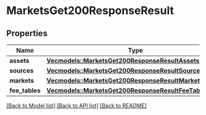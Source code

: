 # MarketsGet200ResponseResult

## Properties

Name | Type | Description | Notes
------------ | ------------- | ------------- | -------------
**assets** | [**Vec<models::MarketsGet200ResponseResultAssetsInner>**](_markets_get_200_response_result_assets_inner.md) |  | 
**sources** | [**Vec<models::MarketsGet200ResponseResultSourcesInner>**](_markets_get_200_response_result_sources_inner.md) |  | 
**markets** | [**Vec<models::MarketsGet200ResponseResultMarketsInner>**](_markets_get_200_response_result_markets_inner.md) |  | 
**fee_tables** | [**Vec<models::MarketsGet200ResponseResultFeeTablesInner>**](_markets_get_200_response_result_feeTables_inner.md) |  | 

[[Back to Model list]](../README.md#documentation-for-models) [[Back to API list]](../README.md#documentation-for-api-endpoints) [[Back to README]](../README.md)


